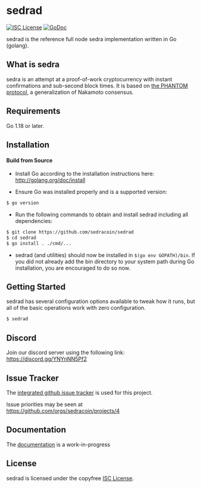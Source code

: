 
sedrad
====

[![ISC License](http://img.shields.io/badge/license-ISC-blue.svg)](https://choosealicense.com/licenses/isc/)
[![GoDoc](https://img.shields.io/badge/godoc-reference-blue.svg)](http://godoc.org/github.com/sedracoin/sedrad)

sedrad is the reference full node sedra implementation written in Go (golang).

## What is sedra

sedra is an attempt at a proof-of-work cryptocurrency with instant confirmations and sub-second block times. It is based on [the PHANTOM protocol](https://eprint.iacr.org/2018/104.pdf), a generalization of Nakamoto consensus.

## Requirements

Go 1.18 or later.

## Installation

#### Build from Source

- Install Go according to the installation instructions here:
  http://golang.org/doc/install

- Ensure Go was installed properly and is a supported version:

```bash
$ go version
```

- Run the following commands to obtain and install sedrad including all dependencies:

```bash
$ git clone https://github.com/sedracoin/sedrad
$ cd sedrad
$ go install . ./cmd/...
```

- sedrad (and utilities) should now be installed in `$(go env GOPATH)/bin`. If you did
  not already add the bin directory to your system path during Go installation,
  you are encouraged to do so now.


## Getting Started

sedrad has several configuration options available to tweak how it runs, but all
of the basic operations work with zero configuration.

```bash
$ sedrad
```

## Discord
Join our discord server using the following link: https://discord.gg/YNYnNN5Pf2

## Issue Tracker

The [integrated github issue tracker](https://github.com/sedracoin/sedrad/issues)
is used for this project.

Issue priorities may be seen at https://github.com/orgs/sedracoin/projects/4

## Documentation

The [documentation](https://github.com/sedracoin/docs) is a work-in-progress

## License

sedrad is licensed under the copyfree [ISC License](https://choosealicense.com/licenses/isc/).
